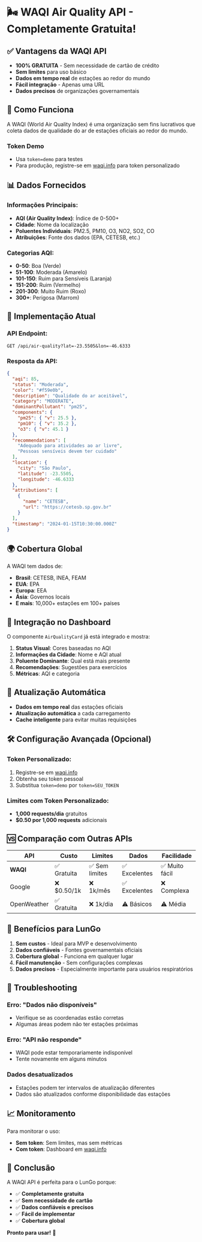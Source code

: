 # 🌬️ WAQI Air Quality API - Completamente Gratuita!

## ✅ **Vantagens da WAQI API**

- **100% GRATUITA** - Sem necessidade de cartão de crédito
- **Sem limites** para uso básico
- **Dados em tempo real** de estações ao redor do mundo
- **Fácil integração** - Apenas uma URL
- **Dados precisos** de organizações governamentais

## 🚀 **Como Funciona**

A WAQI (World Air Quality Index) é uma organização sem fins lucrativos que coleta dados de qualidade do ar de estações oficiais ao redor do mundo.

### **Token Demo**

- Usa `token=demo` para testes
- Para produção, registre-se em [waqi.info](https://aqicn.org/api/) para token personalizado

## 📊 **Dados Fornecidos**

### **Informações Principais:**

- **AQI (Air Quality Index)**: Índice de 0-500+
- **Cidade**: Nome da localização
- **Poluentes Individuais**: PM2.5, PM10, O3, NO2, SO2, CO
- **Atribuições**: Fonte dos dados (EPA, CETESB, etc.)

### **Categorias AQI:**

- **0-50**: Boa (Verde)
- **51-100**: Moderada (Amarelo)
- **101-150**: Ruim para Sensíveis (Laranja)
- **151-200**: Ruim (Vermelho)
- **201-300**: Muito Ruim (Roxo)
- **300+**: Perigosa (Marrom)

## 🔧 **Implementação Atual**

### **API Endpoint:**

```
GET /api/air-quality?lat=-23.5505&lon=-46.6333
```

### **Resposta da API:**

```json
{
  "aqi": 85,
  "status": "Moderada",
  "color": "#f59e0b",
  "description": "Qualidade do ar aceitável",
  "category": "MODERATE",
  "dominantPollutant": "pm25",
  "components": {
    "pm25": { "v": 25.5 },
    "pm10": { "v": 35.2 },
    "o3": { "v": 45.1 }
  },
  "recommendations": [
    "Adequado para atividades ao ar livre",
    "Pessoas sensíveis devem ter cuidado"
  ],
  "location": {
    "city": "São Paulo",
    "latitude": -23.5505,
    "longitude": -46.6333
  },
  "attributions": [
    {
      "name": "CETESB",
      "url": "https://cetesb.sp.gov.br"
    }
  ],
  "timestamp": "2024-01-15T10:30:00.000Z"
}
```

## 🌍 **Cobertura Global**

A WAQI tem dados de:

- **Brasil**: CETESB, INEA, FEAM
- **EUA**: EPA
- **Europa**: EEA
- **Ásia**: Governos locais
- **E mais**: 10,000+ estações em 100+ países

## 📱 **Integração no Dashboard**

O componente `AirQualityCard` já está integrado e mostra:

1. **Status Visual**: Cores baseadas no AQI
2. **Informações da Cidade**: Nome e AQI atual
3. **Poluente Dominante**: Qual está mais presente
4. **Recomendações**: Sugestões para exercícios
5. **Métricas**: AQI e categoria

## 🔄 **Atualização Automática**

- **Dados em tempo real** das estações oficiais
- **Atualização automática** a cada carregamento
- **Cache inteligente** para evitar muitas requisições

## 🛠️ **Configuração Avançada (Opcional)**

### **Token Personalizado:**

1. Registre-se em [waqi.info](https://aqicn.org/api/)
2. Obtenha seu token pessoal
3. Substitua `token=demo` por `token=SEU_TOKEN`

### **Limites com Token Personalizado:**

- **1,000 requests/dia** gratuitos
- **$0.50 por 1,000 requests** adicionais

## 🆚 **Comparação com Outras APIs**

| API         | Custo       | Limites        | Dados         | Facilidade     |
| ----------- | ----------- | -------------- | ------------- | -------------- |
| **WAQI**    | ✅ Gratuita | ✅ Sem limites | ✅ Excelentes | ✅ Muito fácil |
| Google      | ❌ $0.50/1k | ❌ 1k/mês      | ✅ Excelentes | ❌ Complexa    |
| OpenWeather | ✅ Gratuita | ❌ 1k/dia      | ⚠️ Básicos    | ⚠️ Média       |

## 🎯 **Benefícios para LunGo**

1. **Sem custos** - Ideal para MVP e desenvolvimento
2. **Dados confiáveis** - Fontes governamentais oficiais
3. **Cobertura global** - Funciona em qualquer lugar
4. **Fácil manutenção** - Sem configurações complexas
5. **Dados precisos** - Especialmente importante para usuários respiratórios

## 🚨 **Troubleshooting**

### **Erro: "Dados não disponíveis"**

- Verifique se as coordenadas estão corretas
- Algumas áreas podem não ter estações próximas

### **Erro: "API não responde"**

- WAQI pode estar temporariamente indisponível
- Tente novamente em alguns minutos

### **Dados desatualizados**

- Estações podem ter intervalos de atualização diferentes
- Dados são atualizados conforme disponibilidade das estações

## 📈 **Monitoramento**

Para monitorar o uso:

- **Sem token**: Sem limites, mas sem métricas
- **Com token**: Dashboard em [waqi.info](https://aqicn.org/api/)

## 🎉 **Conclusão**

A WAQI API é perfeita para o LunGo porque:

- ✅ **Completamente gratuita**
- ✅ **Sem necessidade de cartão**
- ✅ **Dados confiáveis e precisos**
- ✅ **Fácil de implementar**
- ✅ **Cobertura global**

**Pronto para usar!** 🚀
